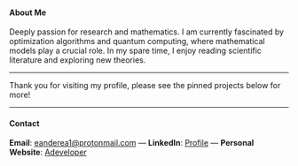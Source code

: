 #### About Me

Deeply passion for research and mathematics. I am currently fascinated by optimization algorithms and quantum computing, where mathematical models play a crucial role. In my spare time, I enjoy reading scientific literature and exploring new theories.

---

Thank you for visiting my profile, please see the pinned projects below for more!

---

#### Contact
 **Email**: eanderea1@protonmail.com — **LinkedIn**: [Profile](https://www.linkedin.com/in/anderson-rodrigo-pozzi-a06246186/)       —      **Personal Website**: [Adeveloper](https://adeveloper.com.br) 




